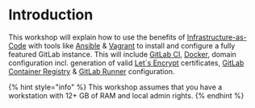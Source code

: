 # Introduction

This workshop will explain how to use the benefits of [Infrastructure-as-Code](https://en.wikipedia.org/wiki/Infrastructure_as_Code) with tools like [Ansible](https://www.ansible.com/) & [Vagrant](https://www.vagrantup.com/) to install and configure a fully featured GitLab instance. This will include [GitLab CI](https://about.gitlab.com/features/gitlab-ci-cd/), [Docker](https://www.docker.com/), domain configuration incl. generation of valid [Let´s Encrypt](https://letsencrypt.org/) certificates, [GitLab Container Registry](https://docs.gitlab.com/ee/user/project/container_registry.html) & [GitLab Runner](https://docs.gitlab.com/runner/) configuration.

{% hint style="info" %}
 This workshop assumes that you have a workstation with 12+ GB of RAM and local admin rights.
{% endhint %}

